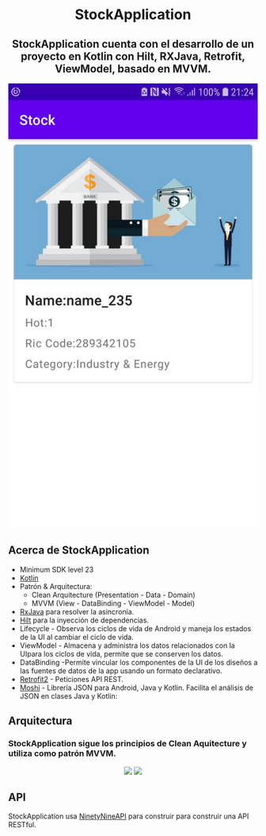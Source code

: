 <h1 align="center">StockApplication</h1>
<h2 align="center"> StockApplication cuenta con el desarrollo de un proyecto en Kotlin con Hilt, RXJava, Retrofit, ViewModel, basado en MVVM. </h2>
<p align="center">
<img src="/assets/detailStock.jpeg"/>


## Acerca de StockApplication
- Minimum SDK level 23
- [Kotlin](https://kotlinlang.org/) 
- Patrón & Arquitectura:
  - Clean Arquitecture (Presentation - Data - Domain)
  - MVVM (View - DataBinding - ViewModel - Model)
- [RxJava](https://github.com/ReactiveX/RxJava) para resolver la asincronía.
- [Hilt](https://dagger.dev/hilt/) para la inyección de dependencias.
- Lifecycle - Observa los ciclos de vida de Android y maneja los estados de la UI al cambiar el ciclo de vida.
- ViewModel - Almacena y administra los datos relacionados con la UIpara los ciclos de vida, permite que se conserven los datos.
 - DataBinding -Permite vincular los componentes de la UI de los diseños a las fuentes de datos de la app usando un formato declarativo.
- [Retrofit2](https://github.com/square/retrofit) - Peticiones API REST.
- [Moshi](https://github.com/square/moshi/) -  Librería JSON para Android, Java y Kotlin. Facilita el análisis de JSON en clases Java y Kotlin:


## Arquitectura
<h3>StockApplication sigue los principios de Clean Aquitecture y utiliza como patrón MVVM.
<p>
<p>
<p align="center">
<img src="https://devexperto.com/wp-content/uploads/2018/10/clean-architecture-graph.png"
width="30.1%/>

<p align="center">
<img src="https://betabeers.com/static/uploads/blog/20190208_image_2.png"
width="34.9%"/>

</p>

## API

StockApplication usa [NinetyNineAPI](https://challenge.ninetynine.com/favorites) para construir para construir una API RESTful.<br>
